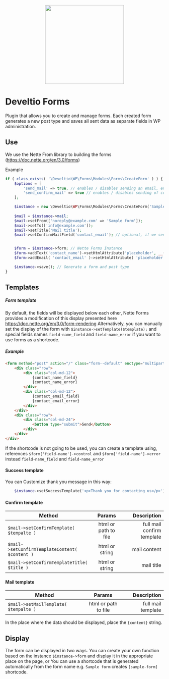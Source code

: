 <p align="center">
<img width="250px" align="center"  src="https://greenparrot.pl/software-house/app/themes/develtio/dist/images/logo_0336ff1d.svg">
</p>

# Develtio Forms #
Plugin that allows you to create and manage forms. Each created form generates a new post type
and saves all sent data as separate fields in WP administration.

## Use ##
We use the Nette From library to building the forms (https://doc.nette.org/en/3.0/forms)

Example
```php
if ( class_exists( '\Develtio\WP\Forms\Modules\Forms\CreateForm' ) ) {
    $options = [ 
        'send_mail' => true, // enables / disables sending an email, enabled by default
        'send_confirm_mail' => true // enables / disables sending of confirmation email, disabled by default
    ];

    $instance = new \Develtio\WP\Forms\Modules\Forms\CreateForm('Sample Form', $options);
    
    $mail = $instance->mail;
    $mail->setFrom(['noreply@example.com' => 'Sample form']);
    $mail->setTo(['info@example.com']);
    $mail->setTitle('Mail title');
    $mail->setConfirmMailField('contact_email'); // optional, if we send a confirmation e-mail, enter the name of the field from which the e-mail address is to be retrieved


    $form = $instance->form; // Nette Forms Instance
    $form->addText('contact_name')->setHtmlAttribute('placeholder', __('Name', 'develtio'));
    $form->addEmail( 'contact_email' )->setHtmlAttribute( 'placeholder', __( 'E-mail' ) )->setRequired( true );    

    $instance->save(); // Generate a form and post type
}
```

## Templates ##

##### Form template #####
By default, the fields will be displayed below each other, Nette Forms provides a modification of this display presented here https://doc.nette.org/en/3.0/form-rendering
Alternatively, you can manually set the display of the form with `$instance->setTemplate($template);` and special fields names `field-name_field` and `field-name_error` 
if you want to use forms as a shortcode.

##### Example #####
```html
<form method="post" action="/" class="form--default" enctype="multipart/form-data">
    <div class="row">
        <div class="col-md-12">
            {contact_name_field}
            {contact_name_error}
        </div>
        <div class="col-md-12">
            {contact_email_field}
            {contact_email_error}
        </div>
    </div>
    <div class="row">
        <div class="col-md-24">
            <button type="submit">Send</button>
        </div>
    </div>
</div>
```

If the shortcode is not going to be used, you can create a template using, references `$form['field-name']->control` and `$form['field-name']->error` instead `field-name_field` and `field-name_error` 

#### Success template ####
You can Customize thank you message in this way:
```php
    $instance->setSuccessTemplate('<p>Thank you for contacting us</p>');
```

#### Confirm template ####
| Method        | Params           | Description  |
| ------------- |:-------------:| -----:|
| `$mail->setConfirmTemplate( $tempalte )` | html or path to file | full mail confirm template |
| `$mail->setConfirmTemplateContent( $content )`      | html or string      |   mail content |
| `$mail->setConfirmTemplateTitle( $title )` | html or string      |    mail title|

#### Mail template ####
| Method        | Params           | Description  |
| ------------- |:-------------:| -----:|
| `$mail->setMailTemplate( $tempalte )` | html or path to file | full mail template |

In the place where the data should be displayed, place the `{content}` string.

## Display ##
The form can be displayed in two ways. You can create your own function based on the instance `$instance->form` and display it in the appropriate place on the page,
or You can use a shortcode that is generated automatically from the form name e.g. `Sample form` creates `[sample-form]` shortcode.